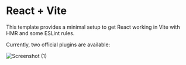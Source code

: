 # React + Vite

This template provides a minimal setup to get React working in Vite with HMR and some ESLint rules.

Currently, two official plugins are available:

![Screenshot (1)](https://github.com/CompileWithQureshi/password-gen/assets/99005823/844df3ff-8e15-4f47-abde-1eec18c8b4b9)
